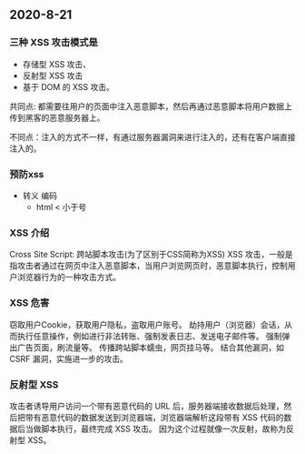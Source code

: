##  2020-8-21
### 三种 XSS 攻击模式是
- 存储型 XSS 攻击、
- 反射型 XSS 攻击
- 基于 DOM 的 XSS 攻击。

共同点: 都需要往用户的页面中注入恶意脚本，然后再通过恶意脚本将用户数据上传到黑客的恶意服务器上。

不同点：注入的方式不一样，有通过服务器漏洞来进行注入的，还有在客户端直接注入的。
### 预防xss
- 转义 编码
    - html &lt; 小于号

### XSS 介绍
Cross Site Script: 跨站脚本攻击(为了区别于CSS简称为XSS)
XSS 攻击，一般是指攻击者通过在网页中注入恶意脚本，当用户浏览网页时，恶意脚本执行，控制用户浏览器行为的一种攻击方式。
### XSS 危害
窃取用户Cookie，获取用户隐私，盗取用户账号。
劫持用户（浏览器）会话，从而执行任意操作，例如进行非法转账、强制发表日志、发送电子邮件等。
强制弹出广告页面，刷流量等。
传播跨站脚本蠕虫，网页挂马等。
结合其他漏洞，如 CSRF 漏洞，实施进一步的攻击。

### 反射型 XSS
攻击者诱导用户访问一个带有恶意代码的 URL 后，服务器端接收数据后处理，然后把带有恶意代码的数据发送到浏览器端，浏览器端解析这段带有 XSS 代码的数据后当做脚本执行，最终完成 XSS 攻击。
因为这个过程就像一次反射，故称为反射型 XSS。